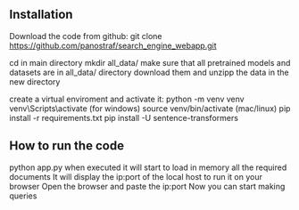 Installation
------------------------------
Download the code from github:
git clone https://github.com/panostraf/search_engine_webapp.git

cd in main directory
mkdir all_data/
make sure that all pretrained models and datasets are in all_data/ directory
download them and unzipp the data in the new directory

create a virtual enviroment and activate it:
python -m venv venv
venv\Scripts\activate (for windows)
source venv/bin/activate (mac/linux)
pip install -r requirements.txt
pip install -U sentence-transformers


How to run the code
----------------------------
python app.py
when executed it will start to load in memory all the required documents
It will display the ip:port of the local host to run it on your browser
Open the browser and paste the ip:port
Now you can start making queries


